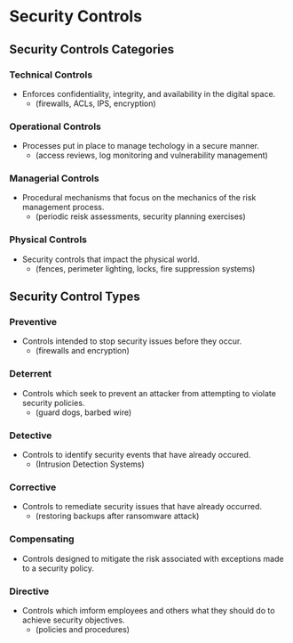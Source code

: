 # Security Controls 

## Security Controls Categories

### Technical Controls
- Enforces confidentiality, integrity, and availability in the digital space. 
  - (firewalls, ACLs, IPS, encryption)

### Operational Controls
- Processes put in place to manage techology in a secure manner. 
  - (access reviews, log monitoring and vulnerability management)

### Managerial Controls
- Procedural mechanisms that focus on the mechanics of the risk management process. 
  - (periodic reisk assessments, security planning exercises)

### Physical Controls
- Security controls that impact the physical world.
  - (fences, perimeter lighting, locks, fire suppression systems)

## Security Control Types 

### Preventive
- Controls intended to stop security issues before they occur. 
  - (firewalls and encryption)

### Deterrent
- Controls which seek to prevent an attacker from attempting to violate security policies.
  - (guard dogs, barbed wire)

### Detective 
- Controls to identify security events that have already occured. 
  - (Intrusion Detection Systems)

### Corrective
- Controls to remediate security issues that have already occurred.
  - (restoring backups after ransomware attack)

### Compensating 
- Controls designed to mitigate the risk associated with exceptions made to a security policy.

### Directive 
- Controls which imform employees and others what they should do to achieve security objectives.
  - (policies and procedures)
